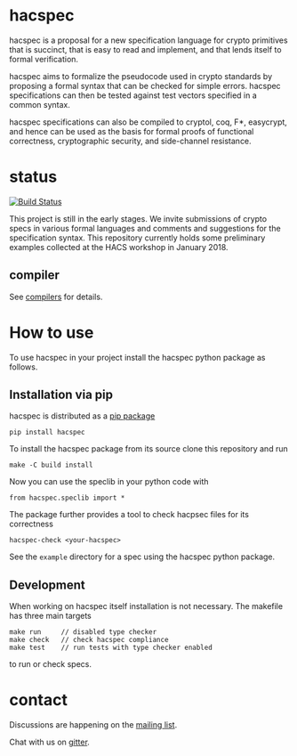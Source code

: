 # hacspec

hacspec is a proposal for a new specification language for crypto primitives that is succinct, that is easy to read and implement, and that lends itself to formal verification.

hacspec aims to formalize the pseudocode used in crypto standards by proposing a formal syntax that can be checked for simple errors. hacspec specifications can then be tested against test vectors specified in a common syntax.

hacspec specifications can also be compiled to cryptol, coq, F\*, easycrypt, and hence can be used as the basis for formal proofs of functional correctness, cryptographic security, and side-channel resistance.

# status

[![Build Status](https://travis-ci.org/HACS-workshop/hacspec.svg?branch=master)](https://travis-ci.org/HACS-workshop/hacspec)

This project is still in the early stages. We invite submissions of crypto specs in various formal languages and comments and suggestions for the specification syntax. This repository currently holds some preliminary examples collected at the HACS workshop in January 2018.

## compiler

See [compilers](compilers/) for details.

# How to use

To use hacspec in your project install the hacspec python package as follows.

## Installation via pip
hacspec is distributed as a [pip package](https://pypi.org/project/hacspec/)

    pip install hacspec

To install the hacspec package from its source clone this repository and run

    make -C build install

Now you can use the speclib in your python code with

    from hacspec.speclib import *

The package further provides a tool to check hacpsec files for its correctness

    hacspec-check <your-hacspec>

See the `example` directory for a spec using the hacspec python package.

## Development

When working on hacspec itself installation is not necessary.
The makefile has three main targets

    make run     // disabled type checker
    make check   // check hacspec compliance
    make test    // run tests with type checker enabled

to run or check specs.

# contact

Discussions are happening on the [mailing list](https://moderncrypto.org/mailman/listinfo/hacspec).

Chat with us on [gitter](https://gitter.im/hacspec/Lobby?utm_source=share-link&utm_medium=link&utm_campaign=share-link).
